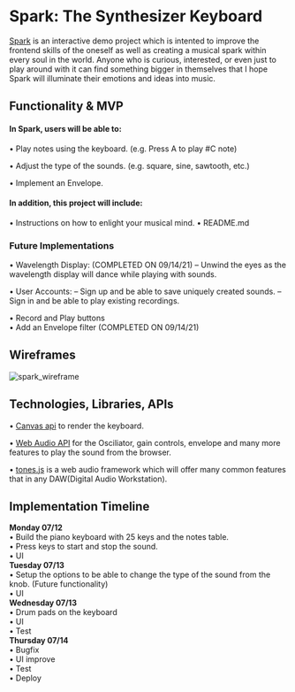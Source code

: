 # Spark: The Synthesizer Keyboard


[Spark](https://canberkvarli.github.io/spark/) is an interactive demo project which is intented to improve the frontend skills of the oneself as well as creating a musical spark within every soul in the world. Anyone who is curious, interested, or even just to play around with it can find something bigger in themselves that I hope Spark will illuminate their emotions and ideas into music. 


## Functionality & MVP


#### In Spark, users will be able to:

• Play notes using the keyboard. (e.g. Press A to play #C note)

• Adjust the type of the sounds. (e.g. square, sine, sawtooth, etc.)

• Implement an Envelope.

#### In addition, this project will include:

• Instructions on how to enlight your musical mind.
• README.md


### Future Implementations

• Wavelength Display: (COMPLETED ON 09/14/21)
  – Unwind the eyes as the wavelength display will dance while playing with sounds.
  
• User Accounts:
  – Sign up and be able to save uniquely created sounds.
  – Sign in and be able to play existing recordings.
  
• Record and Play buttons  
• Add an Envelope filter (COMPLETED ON 09/14/21)

## Wireframes

![spark_wireframe](https://user-images.githubusercontent.com/25483888/125225888-dca08580-e284-11eb-8c9e-553d94356d7d.png)

## Technologies, Libraries, APIs

• [Canvas api](https://developer.mozilla.org/en-US/docs/Web/API/Canvas_API) to render the keyboard.

• [Web Audio API](https://developer.mozilla.org/en-US/docs/Web/API/Web_Audio_API) for the Osciliator, gain controls, envelope and many more features to play the sound from the browser.

• [tones.js](http://bit101.github.io/tones/) is a web audio framework which will offer many common features that in any DAW(Digital Audio Workstation).


## Implementation Timeline

**Monday 07/12**  
• Build the piano keyboard with 25 keys and the notes table.  
• Press keys to start and stop the sound.  
• UI  
**Tuesday 07/13**  
• Setup the options to be able to change the type of the sound from the knob. (Future functionality)   
• UI  
**Wednesday 07/13**  
• Drum pads on the keyboard  
• UI  
• Test  
**Thursday 07/14**  
• Bugfix  
• UI improve  
• Test  
• Deploy  


